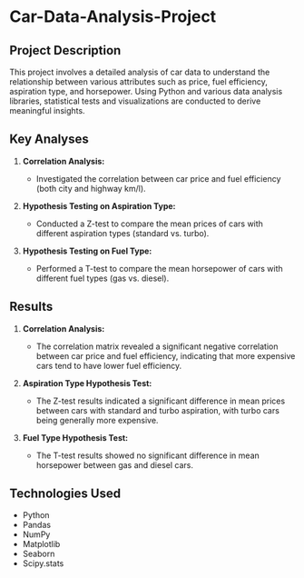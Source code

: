 # Car-Data-Analysis-Project
## Project Description
This project involves a detailed analysis of car data to understand the relationship between various attributes such as price, fuel efficiency, aspiration type, and horsepower. Using Python and various data analysis libraries, statistical tests and visualizations are conducted to derive meaningful insights.

## Key Analyses
1. **Correlation Analysis:**
   - Investigated the correlation between car price and fuel efficiency (both city and highway km/l).

2. **Hypothesis Testing on Aspiration Type:**
   - Conducted a Z-test to compare the mean prices of cars with different aspiration types (standard vs. turbo).

3. **Hypothesis Testing on Fuel Type:**
   - Performed a T-test to compare the mean horsepower of cars with different fuel types (gas vs. diesel).

## Results
1. **Correlation Analysis:**
   - The correlation matrix revealed a significant negative correlation between car price and fuel efficiency, indicating that more expensive cars tend to have lower fuel efficiency.

2. **Aspiration Type Hypothesis Test:**
   - The Z-test results indicated a significant difference in mean prices between cars with standard and turbo aspiration, with turbo cars being generally more expensive.

3. **Fuel Type Hypothesis Test:**
   - The T-test results showed no significant difference in mean horsepower between gas and diesel cars.

## Technologies Used
- Python
- Pandas
- NumPy
- Matplotlib
- Seaborn
- Scipy.stats


